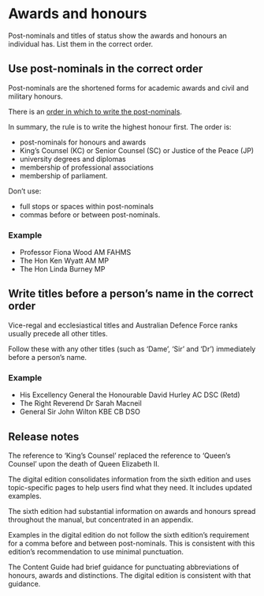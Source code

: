 Awards and honours
==================

Post-nominals and titles of status show the awards and honours an individual has. List them in the correct order.  

Use post-nominals in the correct order
--------------------------------------

Post-nominals are the shortened forms for academic awards and civil and military honours.

There is an [order in which to write the post-nominals](https://www.pmc.gov.au/resource-centre/government/post-nominals).

In summary, the rule is to write the highest honour first. The order is:

*   post-nominals for honours and awards
*   King’s Counsel (KC) or Senior Counsel (SC) or Justice of the Peace (JP)
*   university degrees and diplomas
*   membership of professional associations
*   membership of parliament.

Don’t use:

*   full stops or spaces within post-nominals
*   commas before or between post-nominals.

### Example

*   Professor Fiona Wood AM FAHMS
*   The Hon Ken Wyatt AM MP
*   The Hon Linda Burney MP

Write titles before a person’s name in the correct order
--------------------------------------------------------

Vice-regal and ecclesiastical titles and Australian Defence Force ranks usually precede all other titles.

Follow these with any other titles (such as ‘Dame’, ‘Sir’ and ‘Dr’) immediately before a person’s name.

### Example

*   His Excellency General the Honourable David Hurley AC DSC (Retd)
*   The Right Reverend Dr Sarah Macneil
*   General Sir John Wilton KBE CB DSO

Release notes
-------------

The reference to ‘King’s Counsel’ replaced the reference to ‘Queen’s Counsel’ upon the death of Queen Elizabeth II.

The digital edition consolidates information from the sixth edition and uses topic-specific pages to help users find what they need. It includes updated examples.

The sixth edition had substantial information on awards and honours spread throughout the manual, but concentrated in an appendix.

Examples in the digital edition do not follow the sixth edition’s requirement for a comma before and between post-nominals. This is consistent with this edition’s recommendation to use minimal punctuation.

The Content Guide had brief guidance for punctuating abbreviations of honours, awards and distinctions. The digital edition is consistent with that guidance.